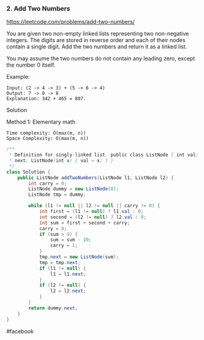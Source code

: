 ### 2. Add Two Numbers

https://leetcode.com/problems/add-two-numbers/

You are given two non-empty linked lists representing two non-negative integers. The digits are stored in reverse order and each of their nodes contain a single digit. Add the two numbers and return it as a linked list.

You may assume the two numbers do not contain any leading zero, except the number 0 itself.

Example:
```
Input: (2 -> 4 -> 3) + (5 -> 6 -> 4)
Output: 7 -> 0 -> 8
Explanation: 342 + 465 = 807.
```

Solution

Method 1: Elementary math
```
Time complexity: O(max(m, n))
Space Complexity: O(max(m, n))
```
```java
/**
 * Definition for singly-linked list. public class ListNode { int val; ListNode
 * next; ListNode(int x) { val = x; } }
 */
class Solution {
    public ListNode addTwoNumbers(ListNode l1, ListNode l2) {
        int carry = 0;
        ListNode dummy = new ListNode(0);
        ListNode tmp = dummy;

        while (l1 != null || l2 != null || carry != 0) {
            int first = (l1 != null) ? l1.val : 0;
            int second = (l2 != null) ? l2.val : 0;
            int sum = first + second + carry;
            carry = 0;
            if (sum > 9) {
                sum = sum - 10;
                carry = 1;
            }
            tmp.next = new ListNode(sum);
            tmp = tmp.next;
            if (l1 != null) {
                l1 = l1.next;
            }
            if (l2 != null) {
                l2 = l2.next;
            }
        }
        return dummy.next;
    }
}
```

#facebook